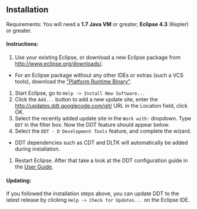 ## Installation

Requirements: You will need a **1.7 Java VM** or greater, **Eclipse 4.3** (Kepler) or greater. 

#### Instructions:
 1. Use your existing Eclipse, or download a new Eclipse package from http://www.eclipse.org/downloads/. 
  * For an Eclipse package without any other IDEs or extras (such a VCS tools), download the ["Platform Runtime Binary"](http://download.eclipse.org/eclipse/downloads/drops4/R-4.3.1-201309111000/#PlatformRuntime). 
 1. Start Eclipse, go to `Help -> Install New Software...`
 1. Click the `Add...` button to add a new update site, enter the http://updates.ddt.googlecode.com/git/ URL in the Location field, click OK.
 1. Select the recently added update site in the `Work with:` dropdown. Type `DDT` in the filter box. Now the DDT feature should appear below.
 1. Select the `DDT - D Development Tools` feature, and complete the wizard. 
  * DDT dependencies such as CDT and DLTK will automatically be added during installation.
 1. Restart Eclipse. After that take a look at the DDT configuration guide in the [User Guide](UserGuide.md#user-guide).
  

#### Updating:
If you followed the installation steps above, you can update DDT to the latest release by clicking
`Help -> Check for Updates...` on the Eclipse IDE.

